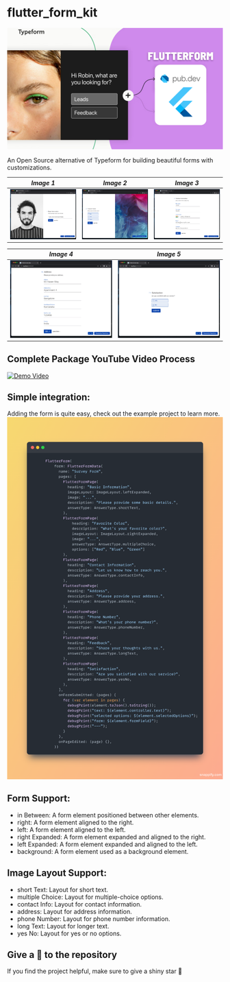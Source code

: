 # flutter_form_kit

![FlutterForm](./images/FlutterForm.png)

An Open Source alternative of Typeform for building beautiful forms with customizations.

| **_Image 1_**                 | **_Image 2_**                 | **_Image 3_**                 |
|-------------------------------|-------------------------------|-------------------------------|
| ![Demo 1](./images/demo1.png) | ![Demo 2](./images/demo2.png) | ![Demo 3](./images/demo3.png) |

| **_Image 4_**                 | **_Image 5_**                 |
|-------------------------------|-------------------------------|
| ![Demo 4](./images/demo4.png) | ![Demo 5](./images/demo5.png) |

## Complete Package YouTube Video Process

[![Demo Video](https://img.youtube.com/vi/YOUR_VIDEO_ID/0.jpg)](https://www.youtube.com/watch?v=YOUR_VIDEO_ID)

## Simple integration:
Adding the form is quite easy, check out the example project to learn more.
![Code](./images/code.png)

## Form Support:

- in Between: A form element positioned between other elements.
- right: A form element aligned to the right.
- left: A form element aligned to the left.
- right Expanded: A form element expanded and aligned to the right.
- left Expanded: A form element expanded and aligned to the left.
- background: A form element used as a background element.

## Image Layout Support:

- short Text: Layout for short text.
- multiple Choice: Layout for multiple-choice options.
- contact Info: Layout for contact information.
- address: Layout for address information.
- phone Number: Layout for phone number information.
- long Text: Layout for longer text.
- yes No: Layout for yes or no options.

## Give a 🤩 to the repository

If you find the project helpful, make sure to give a shiny star 🌟